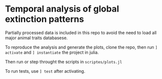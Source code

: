 # Temporal analysis of global extinction patterns

Partially processed data is included in this repo to 
avoid the need to load all major animal traits databasese.

To reproduce the analysis and generate the plots, clone the repo, 
then run `] activate` and `] instantiate` the project in julia. 

Then run or step throught the scripts in `scriptes/plots.jl`

To run tests, use `] test` after activating.

